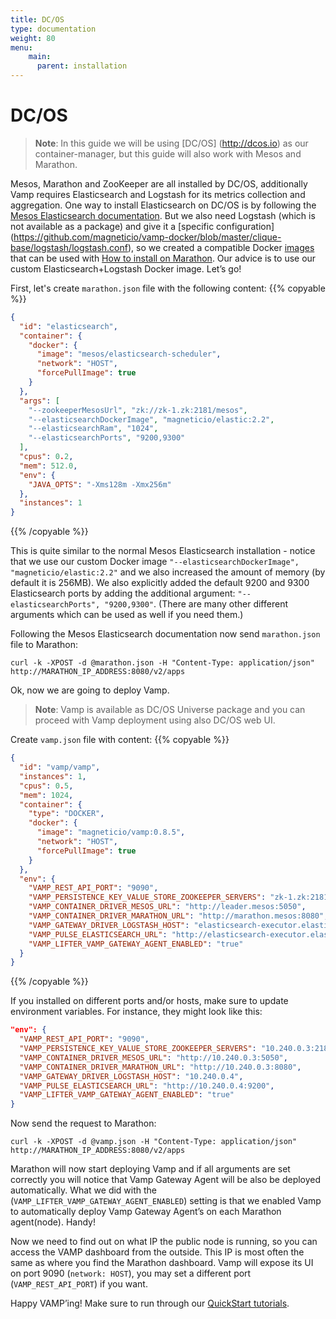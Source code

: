```yaml
---
title: DC/OS
type: documentation
weight: 80
menu:
    main:
      parent: installation
---
```


# DC/OS

>**Note**: In this guide we will be using [DC/OS] (http://dcos.io) as our container-manager, but this guide will also work with Mesos and Marathon.

Mesos, Marathon and ZooKeeper are all installed by DC/OS, additionally Vamp requires Elasticsearch and Logstash for its metrics collection and aggregation.
One way to install Elasticsearch on DC/OS is by following the [Mesos Elasticsearch documentation](http://mesos-elasticsearch.readthedocs.org/en/latest/).
But we also need Logstash (which is not available as a package) and give it a [specific configuration] (https://github.com/magneticio/vamp-docker/blob/master/clique-base/logstash/logstash.conf), so we created a compatible Docker [images](https://hub.docker.com/r/magneticio/elastic/) that can be used with [How to install on Marathon](http://mesos-elasticsearch.readthedocs.org/en/latest/#how-to-install-on-marathon).
Our advice is to use our custom Elasticsearch+Logstash Docker image. Let’s go!

First, let's create `marathon.json` file with the following content:
{{% copyable %}}
```json
{
  "id": "elasticsearch",
  "container": {
    "docker": {
      "image": "mesos/elasticsearch-scheduler",
      "network": "HOST",
      "forcePullImage": true
    }
  },
  "args": [
    "--zookeeperMesosUrl", "zk://zk-1.zk:2181/mesos",
    "--elasticsearchDockerImage", "magneticio/elastic:2.2",
    "--elasticsearchRam", "1024",
    "--elasticsearchPorts", "9200,9300"
  ],
  "cpus": 0.2,
  "mem": 512.0,
  "env": {
    "JAVA_OPTS": "-Xms128m -Xmx256m"
  },
  "instances": 1
}
```
{{% /copyable %}}

This is quite similar to the normal Mesos Elasticsearch installation - notice that we use our custom Docker image `"--elasticsearchDockerImage", "magneticio/elastic:2.2"` and we also increased the amount of memory (by default it is 256MB). 
We also explicitly added the default 9200 and 9300 Elasticsearch ports by adding the additional argument: `"--elasticsearchPorts", "9200,9300"`. (There are many other different arguments which can be used as well if you need them.)

Following the Mesos Elasticsearch documentation now send `marathon.json` file to Marathon:

```
curl -k -XPOST -d @marathon.json -H "Content-Type: application/json" http://MARATHON_IP_ADDRESS:8080/v2/apps
```

Ok, now we are going to deploy Vamp.

>**Note**: Vamp is available as DC/OS Universe package and you can proceed with Vamp deployment using also DC/OS web UI.

Create `vamp.json` file with content:
{{% copyable %}}
```json
{
  "id": "vamp/vamp",
  "instances": 1,
  "cpus": 0.5,
  "mem": 1024,
  "container": {
    "type": "DOCKER",
    "docker": {
      "image": "magneticio/vamp:0.8.5",
      "network": "HOST",
      "forcePullImage": true
    }
  },
  "env": {
    "VAMP_REST_API_PORT": "9090",
    "VAMP_PERSISTENCE_KEY_VALUE_STORE_ZOOKEEPER_SERVERS": "zk-1.zk:2181",
    "VAMP_CONTAINER_DRIVER_MESOS_URL": "http://leader.mesos:5050",
    "VAMP_CONTAINER_DRIVER_MARATHON_URL": "http://marathon.mesos:8080",
    "VAMP_GATEWAY_DRIVER_LOGSTASH_HOST": "elasticsearch-executor.elasticsearch.mesos",
    "VAMP_PULSE_ELASTICSEARCH_URL": "http://elasticsearch-executor.elasticsearch.mesos:9200",
    "VAMP_LIFTER_VAMP_GATEWAY_AGENT_ENABLED": "true"
  }
}
```
{{% /copyable %}}

If you installed on different ports and/or hosts, make sure to update environment variables. For instance, they might look like this:

```json
"env": {
  "VAMP_REST_API_PORT": "9090",
  "VAMP_PERSISTENCE_KEY_VALUE_STORE_ZOOKEEPER_SERVERS": "10.240.0.3:2181",
  "VAMP_CONTAINER_DRIVER_MESOS_URL": "http://10.240.0.3:5050",
  "VAMP_CONTAINER_DRIVER_MARATHON_URL": "http://10.240.0.3:8080",
  "VAMP_GATEWAY_DRIVER_LOGSTASH_HOST": "10.240.0.4",
  "VAMP_PULSE_ELASTICSEARCH_URL": "http://10.240.0.4:9200",
  "VAMP_LIFTER_VAMP_GATEWAY_AGENT_ENABLED": "true"
}
```

Now send the request to Marathon:

```
curl -k -XPOST -d @vamp.json -H "Content-Type: application/json" http://MARATHON_IP_ADDRESS:8080/v2/apps
```

Marathon will now start deploying Vamp and if all arguments are set correctly you will notice that Vamp Gateway Agent will be also be deployed automatically.
What we did with the (`VAMP_LIFTER_VAMP_GATEWAY_AGENT_ENABLED`) setting is that we enabled Vamp to automatically deploy Vamp Gateway Agent’s on each Marathon agent(node). Handy!

Now we need to find out on what IP the public node is running, so you can access the VAMP dashboard from the outside. This IP is most often the same as where you find the Marathon dashboard. Vamp will expose its UI on port 9090 (`network: HOST`), you may set a different port (`VAMP_REST_API_PORT`) if you want.

Happy VAMP’ing! Make sure to run through our [QuickStart tutorials](http://vamp.io/documentation/guides/).
